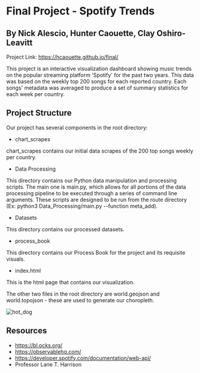 Final Project - Spotify Trends
===
By Nick Alescio, Hunter Caouette, Clay Oshiro-Leavitt
---
Project Link: https://hcaouette.github.io/final/

This project is an interactive visualization dashboard showing music trends on the popular streaming platform 'Spotify' for the past two years. This data was based on the weekly top 200 songs for each reported country. Each songs' metadata was averaged to produce a set of summary statistics for each week per country. 

Project Structure
---
Our project has several components in the root directory:
- chart_scrapes

chart_scrapes contains our initial data scrapes of the 200 top songs weekly per country.

- Data Processing

This directory contains our Python data manipulation and processing scripts. The main one is main.py, which allows for all portions of the data processing pipeline to be executed through a series of command line arguments. These scripts are designed to be run from the route directory (Ex: python3 Data_Processing/main.py --function meta_add).

- Datasets

This directory contains our processed datasets.

- process_book

This directory contains our Process Book for the project and its requisite visuals.

- index.html

This is the html page that contains our visualization.

The other two files in the root directory are world.geojson and world.topojson - these are used to generate our choropleth.



<!-- [hot_dog.gif](hot_dog.gif)-->
![hot_dog](https://user-images.githubusercontent.com/12305393/111556394-d67c1b80-8760-11eb-8ab0-28d280619910.gif)


Resources
---
- https://bl.ocks.org/
- https://observablehq.com/
- https://developer.spotify.com/documentation/web-api/
- Professor Lane T. Harrison